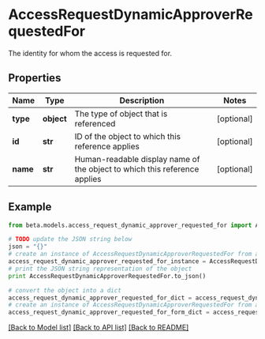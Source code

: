 # AccessRequestDynamicApproverRequestedFor

The identity for whom the access is requested for.

## Properties
Name | Type | Description | Notes
------------ | ------------- | ------------- | -------------
**type** | **object** | The type of object that is referenced | [optional] 
**id** | **str** | ID of the object to which this reference applies | [optional] 
**name** | **str** | Human-readable display name of the object to which this reference applies | [optional] 

## Example

```python
from beta.models.access_request_dynamic_approver_requested_for import AccessRequestDynamicApproverRequestedFor

# TODO update the JSON string below
json = "{}"
# create an instance of AccessRequestDynamicApproverRequestedFor from a JSON string
access_request_dynamic_approver_requested_for_instance = AccessRequestDynamicApproverRequestedFor.from_json(json)
# print the JSON string representation of the object
print AccessRequestDynamicApproverRequestedFor.to_json()

# convert the object into a dict
access_request_dynamic_approver_requested_for_dict = access_request_dynamic_approver_requested_for_instance.to_dict()
# create an instance of AccessRequestDynamicApproverRequestedFor from a dict
access_request_dynamic_approver_requested_for_form_dict = access_request_dynamic_approver_requested_for.from_dict(access_request_dynamic_approver_requested_for_dict)
```
[[Back to Model list]](../README.md#documentation-for-models) [[Back to API list]](../README.md#documentation-for-api-endpoints) [[Back to README]](../README.md)


